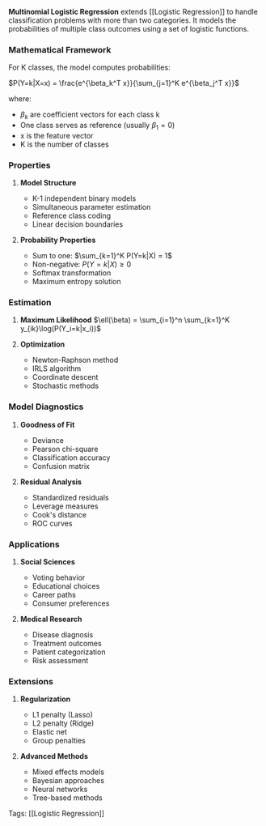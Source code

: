 **Multinomial Logistic Regression** extends [[Logistic Regression]] to handle classification problems with more than two categories. It models the probabilities of multiple class outcomes using a set of logistic functions.

### Mathematical Framework
For K classes, the model computes probabilities:

$P(Y=k|X=x) = \frac{e^{\beta_k^T x}}{\sum_{j=1}^K e^{\beta_j^T x}}$

where:
- $\beta_k$ are coefficient vectors for each class k
- One class serves as reference (usually $\beta_1 = 0$)
- x is the feature vector
- K is the number of classes

### Properties
1. **Model Structure**
   - K-1 independent binary models
   - Simultaneous parameter estimation
   - Reference class coding
   - Linear decision boundaries

2. **Probability Properties**
   - Sum to one: $\sum_{k=1}^K P(Y=k|X) = 1$
   - Non-negative: $P(Y=k|X) \geq 0$
   - Softmax transformation
   - Maximum entropy solution

### Estimation
1. **Maximum Likelihood**
   $\ell(\beta) = \sum_{i=1}^n \sum_{k=1}^K y_{ik}\log(P(Y_i=k|x_i))$

2. **Optimization**
   - Newton-Raphson method
   - IRLS algorithm
   - Coordinate descent
   - Stochastic methods

### Model Diagnostics
1. **Goodness of Fit**
   - Deviance
   - Pearson chi-square
   - Classification accuracy
   - Confusion matrix

2. **Residual Analysis**
   - Standardized residuals
   - Leverage measures
   - Cook's distance
   - ROC curves

### Applications
1. **Social Sciences**
   - Voting behavior
   - Educational choices
   - Career paths
   - Consumer preferences

2. **Medical Research**
   - Disease diagnosis
   - Treatment outcomes
   - Patient categorization
   - Risk assessment

### Extensions
1. **Regularization**
   - L1 penalty (Lasso)
   - L2 penalty (Ridge)
   - Elastic net
   - Group penalties

2. **Advanced Methods**
   - Mixed effects models
   - Bayesian approaches
   - Neural networks
   - Tree-based methods

Tags:
[[Logistic Regression]]
